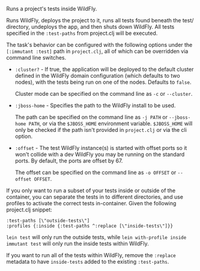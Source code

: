 Runs a project's tests inside WildFly.

Runs WildFly, deploys the project to it, runs all tests found beneath
the test/ directory, undeploys the app, and then shuts down
WildFly. All tests specified in the `:test-paths` from project.clj will
be executed.

The task's behavior can be configured with the following options under
the `[:immutant :test]` path in `project.clj`, all of which can be
overridden via command line switches.

* `:cluster?` - If true, the application will be deployed to the
  default cluster defined in the WildFly domain configuration (which
  defaults to two nodes), with the tests being run on one of the nodes.
  Defaults to `false`.

  Cluster mode can be specified on the command line as `-c` or
  `--cluster`.

* `:jboss-home` - Specifies the path to the WildFly install to be
  used.

  The path can be specified on the command line as `-j PATH` or
  `--jboss-home PATH`, or via the `$JBOSS_HOME` environment
  variable. `$JBOSS_HOME` will only be checked if the path isn't
  provided in `project.clj` or via the cli option.

* `:offset` - The test WildFly instance(s) is started with offset
  ports so it won't collide with a dev WildFly you may be running on
  the standard ports. By default, the ports are offset by 67.

  The offset can be specified on the command line as `-o OFFSET` or
  `--offset OFFSET`.

If you only want to run a subset of your tests inside or outside of
the container, you can separate the tests in to different
directories, and use profiles to activate the correct tests
in-container. Given the following project.clj snippet:

    :test-paths [\"outside-tests\"]
    :profiles {:inside {:test-paths ^:replace [\"inside-tests\"]}}

`lein test` will only run the outside tests, while
`lein with-profile inside immutant test` will only run the inside
tests within WildFly.

If you want to run all of the tests within WildFly, remove the
`:replace` metadata to have `inside-tests` added to the existing
`:test-paths`.
